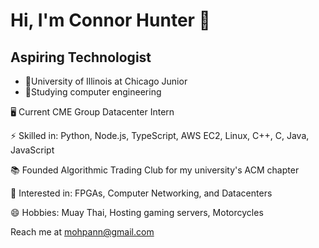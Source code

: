 # Hi, I'm Connor Hunter :slightly_smiling_face:
## Aspiring Technologist

 - 📖University of Illinois at Chicago Junior
 - 💭Studying computer engineering

🖥️ Current CME Group Datacenter Intern

⚡ Skilled in: Python, Node.js, TypeScript, AWS EC2, Linux, C++, C, Java, JavaScript

📚 Founded Algorithmic Trading Club for my university's ACM chapter

💬 Interested in: FPGAs, Computer Networking, and Datacenters

😄 Hobbies: Muay Thai, Hosting gaming servers, Motorcycles


Reach me at mohpann@gmail.com

<!--
**Mohpann/Mohpann** is a ✨ _special_ ✨ repository because its `README.md` (this file) appears on your GitHub profile.

Here are some ideas to get you started:
- 🔭 I’m currently working on ...
- 🌱 I’m currently learning ...
- 👯 I’m looking to collaborate on ...
- 🤔 I’m looking for help with ...
- 💬 Ask me about ...
- 📫 How to reach me: ...
- 😄 Pronouns: ...
- ⚡ Fun fact: ...
DISPLAY LEETCODE STATS (I kinda suck rn)
**![Leetcode Stats](https://leetcard.jacoblin.cool/Mopann)
-->
